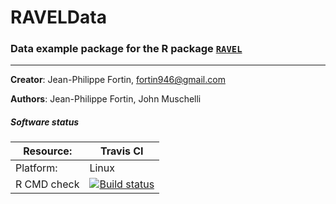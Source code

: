 # RAVELData
### Data example package for the R package [`RAVEL`](https://github.com/Jfortin1/RAVEL)
--------

**Creator**: Jean-Philippe Fortin, fortin946@gmail.com

**Authors**: Jean-Philippe Fortin, John Muschelli

##### Software status

| Resource:      | Travis CI     |
| -------------  |  ------------- |
| Platform:      | Linux       |
| R CMD check    | <a href="https://travis-ci.org/Jfortin1/RAVELData"><img src="https://travis-ci.org/Jfortin1/RAVELData.svg?branch=master" alt="Build status"></a> |
